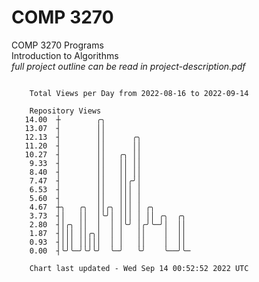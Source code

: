 # COMP 3270
COMP 3270 Programs  
Introduction to Algorithms  
*full project outline can be read in project-description.pdf*

```

    Total Views per Day from 2022-08-16 to 2022-09-14

    Repository Views
   14.00  ┼        ╭╮
   13.07  ┤        ││
   12.13  ┤        ││      ╭╮
   11.20  ┤        ││      ││
   10.27  ┤        ││   ╭╮ ││
    9.33  ┤        ││   ││ ││
    8.40  ┤        ││   ││ ││
    7.47  ┤        ││   ││╭╯│
    6.53  ┤        ││   │││ │
    5.60  ┤        ││   │││ │
    4.67  ┼╮   ╭╮  ││╭╮ │││ │ ╭╮
    3.73  ┤│   ││  │╰╯│ │││ │ ││ ╭╮  ╭╮
    2.80  ┤│╭╮ ││  │  │ │╰╯ │╭╯╰─╯│  ││
    1.87  ┤│││ ││╭╮│  │ │   ││    │  ││
    0.93  ┤│││ │││││  │ │   ││    │  ││
    0.00  ┤╰╯╰─╯╰╯╰╯  ╰─╯   ╰╯    ╰──╯╰─

    Chart last updated - Wed Sep 14 00:52:52 2022 UTC
    
```

